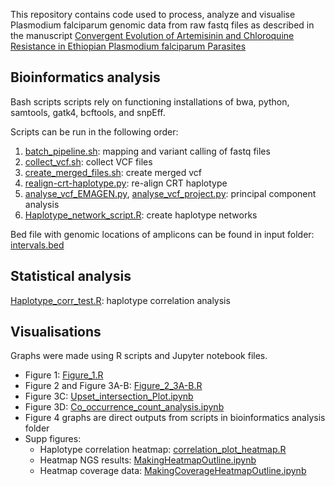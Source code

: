 
This repository contains code used to process, analyze and visualise Plasmodium falciparum genomic data from raw fastq files as described in the manuscript [Convergent Evolution of Artemisinin and Chloroquine Resistance in Ethiopian Plasmodium falciparum Parasites](https://verixiv.org/articles/2-162)

## Bioinformatics analysis

Bash scripts scripts rely on functioning installations of bwa, python, samtools, gatk4, bcftools, and snpEff.

Scripts can be run in the following order:
1. [batch_pipeline.sh](https://github.com/leenvh/EMAGEN/blob/main/bioinformatics%20analysis/batch_pipeline.sh): mapping and variant calling of fastq files
2. [collect_vcf.sh](https://github.com/leenvh/EMAGEN/blob/main/bioinformatics%20analysis/collect_vcf.sh): collect VCF files 
3. [create_merged_files.sh](https://github.com/leenvh/EMAGEN/blob/main/bioinformatics%20analysis/create_merged_files.sh): create merged vcf
4. [realign-crt-haplotype.py](https://github.com/leenvh/EMAGEN/blob/main/bioinformatics%20analysis/realign-crt-haplotype.py): re-align CRT haplotype
5. [analyse_vcf_EMAGEN.py](https://github.com/leenvh/EMAGEN/blob/main/bioinformatics%20analysis/analyse_vcf_EMAGEN.py), [analyse_vcf_project.py](https://github.com/leenvh/EMAGEN/blob/main/bioinformatics%20analysis/analyse_vcf_project.py): principal component analysis
6. [Haplotype_network_script.R](https://github.com/leenvh/EMAGEN/blob/main/bioinformatics%20analysis/Haplotype_network_script.R): create haplotype networks
   
Bed file with genomic locations of amplicons can be found in input folder: [intervals.bed](https://github.com/leenvh/EMAGEN/blob/main/bioinformatics%20analysis/input/intervals.bed)<br />

## Statistical analysis

[Haplotype_corr_test.R](https://github.com/leenvh/EMAGEN/blob/main/Haplotype_corr_test.R): haplotype correlation analysis


## Visualisations

Graphs were made using R scripts and Jupyter notebook files.

- Figure 1: [Figure_1.R](https://github.com/leenvh/EMAGEN/blob/main/visualisations/Figure_1.R)
- Figure 2 and Figure 3A-B: [Figure_2_3A-B.R](https://github.com/leenvh/EMAGEN/blob/main/visualisations/Figure_2_3A-B.R)
- Figure 3C: [Upset_intersection_Plot.ipynb](https://github.com/leenvh/EMAGEN/blob/main/visualisations/Upset_intersection_Plot.ipynb)
- Figure 3D: [Co_occurrence_count_analysis.ipynb](https://github.com/leenvh/EMAGEN/blob/main/visualisations/Co_occurrence_count_analysis.ipynb)
- Figure 4 graphs are direct outputs from scripts in bioinformatics analysis folder
- Supp figures:
  * Haplotype correlation heatmap: [correlation_plot_heatmap.R](https://github.com/leenvh/EMAGEN/blob/main/visualisations/correlation_plot_heatmap.R)
  * Heatmap NGS results: [MakingHeatmapOutline.ipynb](https://github.com/leenvh/EMAGEN/blob/main/visualisations/MakingHeatmapOutline.ipynb) <br />
  * Heatmap coverage data: [MakingCoverageHeatmapOutline.ipynb](https://github.com/leenvh/EMAGEN/blob/main/visualisations/MakingCoverageHeatmapOutline.ipynb) <br /> 
